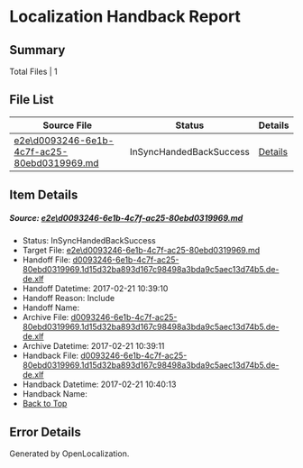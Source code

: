 # <a name='report-top'></a> Localization Handback Report

## Summary
 Total Files | 1

## File List
 Source File | Status | Details 
 ----------- | ------ | ------- 
 [e2e\d0093246-6e1b-4c7f-ac25-80ebd0319969.md](https://github.com/OpenLocalizationTestOrg/ol-test4/blob/813e96c7ee044c66f841dd0dd4f7bb55d5234e5e/e2e/d0093246-6e1b-4c7f-ac25-80ebd0319969.md) | InSyncHandedBackSuccess | [Details](#3a3f3b6cfbe1d0f69381f8ef75cf53435c984cd51)

## Item Details
##### <a name='3a3f3b6cfbe1d0f69381f8ef75cf53435c984cd51'></a> Source: [e2e\d0093246-6e1b-4c7f-ac25-80ebd0319969.md](https://github.com/OpenLocalizationTestOrg/ol-test4/blob/813e96c7ee044c66f841dd0dd4f7bb55d5234e5e/e2e/d0093246-6e1b-4c7f-ac25-80ebd0319969.md)
* Status: InSyncHandedBackSuccess
* Target File: [e2e\d0093246-6e1b-4c7f-ac25-80ebd0319969.md](https://github.com/OpenLocalizationTestOrg/ol-test4-dede/blob/25fe3a6149af464a3bde296ae71538b767b268f2/e2e/d0093246-6e1b-4c7f-ac25-80ebd0319969.md)
* Handoff File: [d0093246-6e1b-4c7f-ac25-80ebd0319969.1d15d32ba893d167c98498a3bda9c5aec13d74b5.de-de.xlf](https://github.com/OpenLocalizationTestOrg/ol-test4-handoff/blob/68fe454144bc0869605fb06a864715fecae93d6b/ol-handoff/OpenLocalizationTestOrg/ol-test4-dede/xinjiang/ht/d0093246-6e1b-4c7f-ac25-80ebd0319969.1d15d32ba893d167c98498a3bda9c5aec13d74b5.de-de.xlf)
* Handoff Datetime: 2017-02-21 10:39:10
* Handoff Reason: Include
* Handoff Name: 
* Archive File: [d0093246-6e1b-4c7f-ac25-80ebd0319969.1d15d32ba893d167c98498a3bda9c5aec13d74b5.de-de.xlf](https://github.com/OpenLocalizationTestOrg/ol-test4-handoff/blob/aacae1653016cf1c4e07d1bf6a969ea449d64ebf/ol-archive/OpenLocalizationTestOrg/ol-test4-dede/xinjiang/ht/d0093246-6e1b-4c7f-ac25-80ebd0319969.1d15d32ba893d167c98498a3bda9c5aec13d74b5.de-de.xlf)
* Archive Datetime: 2017-02-21 10:39:11
* Handback File: [d0093246-6e1b-4c7f-ac25-80ebd0319969.1d15d32ba893d167c98498a3bda9c5aec13d74b5.de-de.xlf](https://github.com/OpenLocalizationTestOrg/ol-test4-handback/blob/ab81bf9e4d763e80e6e3c8171117966d95516c04/ol-handback/OpenLocalizationTestOrg/ol-test4-dede/xinjiang/ht/d0093246-6e1b-4c7f-ac25-80ebd0319969.1d15d32ba893d167c98498a3bda9c5aec13d74b5.de-de.xlf)
* Handback Datetime: 2017-02-21 10:40:13
* Handback Name: 
* [Back to Top](#report-top)


## Error Details

Generated by OpenLocalization.
